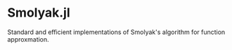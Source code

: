 Smolyak.jl
==========

Standard and efficient implementations of Smolyak's algorithm for function approxmation.
